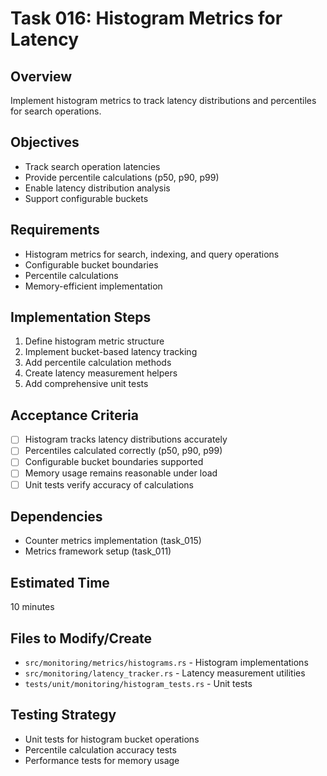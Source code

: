 # Task 016: Histogram Metrics for Latency

## Overview
Implement histogram metrics to track latency distributions and percentiles for search operations.

## Objectives
- Track search operation latencies
- Provide percentile calculations (p50, p90, p99)
- Enable latency distribution analysis
- Support configurable buckets

## Requirements
- Histogram metrics for search, indexing, and query operations
- Configurable bucket boundaries
- Percentile calculations
- Memory-efficient implementation

## Implementation Steps
1. Define histogram metric structure
2. Implement bucket-based latency tracking
3. Add percentile calculation methods
4. Create latency measurement helpers
5. Add comprehensive unit tests

## Acceptance Criteria
- [ ] Histogram tracks latency distributions accurately
- [ ] Percentiles calculated correctly (p50, p90, p99)
- [ ] Configurable bucket boundaries supported
- [ ] Memory usage remains reasonable under load
- [ ] Unit tests verify accuracy of calculations

## Dependencies
- Counter metrics implementation (task_015)
- Metrics framework setup (task_011)

## Estimated Time
10 minutes

## Files to Modify/Create
- `src/monitoring/metrics/histograms.rs` - Histogram implementations
- `src/monitoring/latency_tracker.rs` - Latency measurement utilities
- `tests/unit/monitoring/histogram_tests.rs` - Unit tests

## Testing Strategy
- Unit tests for histogram bucket operations
- Percentile calculation accuracy tests
- Performance tests for memory usage